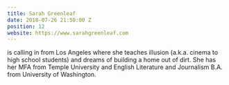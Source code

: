 ```yaml
---
title: Sarah Greenleaf
date: 2018-07-26 21:50:00 Z
position: 12
website: https://www.sarahgreenleaf.com
---
```


is calling in from Los Angeles where she teaches illusion (a.k.a. cinema to high school students) and dreams of building a home out of dirt. She has her MFA from Temple University and English Literature and Journalism B.A. from University of Washington. 